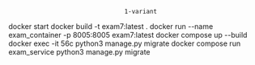                                     1-variant
docker start
docker build -t exam7:latest .
docker run --name exam_container -p 8005:8005 exam7:latest
docker compose up --build
docker exec -it 56c python3 manage.py migrate
docker compose run exam_service python3 manage.py migrate
